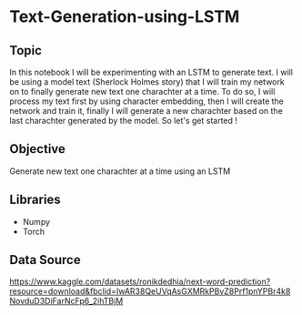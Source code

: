 # Text-Generation-using-LSTM

## Topic
In this notebook I will be experimenting with an LSTM to generate text. I will be using a model text (Sherlock Holmes story) that I will train my network on to finally generate new text one
charachter at a time. To do so, I will process my text first by using character embedding, then I will create the network and train it, finally I will generate a new charachter based on the 
last charachter generated by the model. So let's get started !

## Objective
Generate new text one charachter at a time using an LSTM

## Libraries
- Numpy
- Torch

## Data Source
https://www.kaggle.com/datasets/ronikdedhia/next-word-prediction?resource=download&fbclid=IwAR38QeUVqAsGXMRkPBvZ8Prf1pnYPBr4k8NovduD3DiFarNcFp6_2ihTBjM

